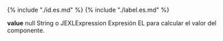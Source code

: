 {% include "./id.es.md" %}
{% include "./label.es.md" %}
<tr>
    <td colspan="2"><strong>value</strong></td>
    <td>null</td>
    <td>String o JEXLExpression</td>
    <td>Expresión EL para calcular el valor del componente.</td>
</tr>